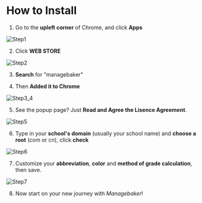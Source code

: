 # How to Install

1.  Go to the **upleft corner** of Chrome, and click **Apps**

![Step1](/img/install1.png)

2.  Click **WEB STORE**

![Step2](/img/step2.png)

3.  **Search** for "managebaker"
    
4.  Then **Added it to Chrome**
    
![Step3_4](/img/step3.png)

5.  See the popup page? Just **Read and Agree the Lisence Agreement**.

![Step5](/img/step4.png)

6.  Type in your **school's domain** (usually your school name) and **choose a root** (com or cn), click **check**

![Step6](/img/step5.png)

7.  Customize your **abbreviation**, **color** and **method of grade calculation**, then save.

![Step7](/img/step6.png)

8.  Now start on your new journey with *Managebaker*!
